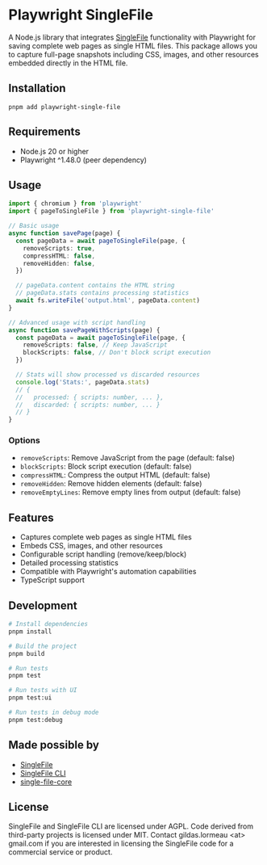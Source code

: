 # Playwright SingleFile

A Node.js library that integrates [SingleFile](https://github.com/gildas-lormeau/SingleFile) functionality with Playwright for saving complete web pages as single HTML files. This package allows you to capture full-page snapshots including CSS, images, and other resources embedded directly in the HTML file.

## Installation

```bashc
pnpm add playwright-single-file
```

## Requirements

- Node.js 20 or higher
- Playwright ^1.48.0 (peer dependency)

## Usage

```typescript
import { chromium } from 'playwright'
import { pageToSingleFile } from 'playwright-single-file'

// Basic usage
async function savePage(page) {
  const pageData = await pageToSingleFile(page, {
    removeScripts: true,
    compressHTML: false,
    removeHidden: false,
  })

  // pageData.content contains the HTML string
  // pageData.stats contains processing statistics
  await fs.writeFile('output.html', pageData.content)
}

// Advanced usage with script handling
async function savePageWithScripts(page) {
  const pageData = await pageToSingleFile(page, {
    removeScripts: false, // Keep JavaScript
    blockScripts: false, // Don't block script execution
  })

  // Stats will show processed vs discarded resources
  console.log('Stats:', pageData.stats)
  // {
  //   processed: { scripts: number, ... },
  //   discarded: { scripts: number, ... }
  // }
}
```

### Options

- `removeScripts`: Remove JavaScript from the page (default: false)
- `blockScripts`: Block script execution (default: false)
- `compressHTML`: Compress the output HTML (default: false)
- `removeHidden`: Remove hidden elements (default: false)
- `removeEmptyLines`: Remove empty lines from output (default: false)

## Features

- Captures complete web pages as single HTML files
- Embeds CSS, images, and other resources
- Configurable script handling (remove/keep/block)
- Detailed processing statistics
- Compatible with Playwright's automation capabilities
- TypeScript support

## Development

```bash
# Install dependencies
pnpm install

# Build the project
pnpm build

# Run tests
pnpm test

# Run tests with UI
pnpm test:ui

# Run tests in debug mode
pnpm test:debug
```

## Made possible by

- [SingleFile](https://github.com/gildas-lormeau/SingleFile)
- [SingleFile CLI](https://github.com/gildas-lormeau/single-file-cli)
- [single-file-core](https://github.com/gildas-lormeau/single-file-core)

## License

SingleFile and SingleFile CLI are licensed under AGPL. Code derived from third-party projects is licensed under MIT. Contact gildas.lormeau &lt;at&gt; gmail.com if you are interested in licensing the SingleFile code for a commercial service or product.
